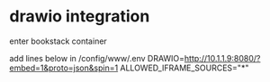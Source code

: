 # drawio integration
enter bookstack container

add lines below in /config/www/.env
DRAWIO=http://10.1.1.9:8080/?embed=1&proto=json&spin=1
ALLOWED_IFRAME_SOURCES="*"

